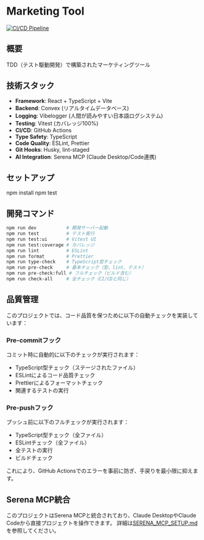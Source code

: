 # Marketing Tool

[![CI/CD Pipeline](https://github.com/fortunefaded/marketing-tool/actions/workflows/ci.yml/badge.svg)](https://github.com/fortunefaded/marketing-tool/actions/workflows/ci.yml)

## 概要

TDD（テスト駆動開発）で構築されたマーケティングツール

## 技術スタック

- **Framework**: React + TypeScript + Vite
- **Backend**: Convex (リアルタイムデータベース)
- **Logging**: Vibelogger (人間が読みやすい日本語ログシステム)
- **Testing**: Vitest (カバレッジ100%)
- **CI/CD**: GitHub Actions
- **Type Safety**: TypeScript
- **Code Quality**: ESLint, Prettier
- **Git Hooks**: Husky, lint-staged
- **AI Integration**: Serena MCP (Claude Desktop/Code連携)

## セットアップ

npm install
npm test

## 開発コマンド

```bash
npm run dev           # 開発サーバー起動
npm run test          # テスト実行
npm run test:ui       # Vitest UI
npm run test:coverage # カバレッジ
npm run lint          # ESLint
npm run format        # Prettier
npm run type-check    # TypeScript型チェック
npm run pre-check     # 基本チェック（型、lint、テスト）
npm run pre-check:full # フルチェック（ビルド含む）
npm run check-all     # 全チェック（CI/CDと同じ）
```

## 品質管理

このプロジェクトでは、コード品質を保つために以下の自動チェックを実装しています：

### Pre-commitフック
コミット時に自動的に以下のチェックが実行されます：
- TypeScript型チェック（ステージされたファイル）
- ESLintによるコード品質チェック
- Prettierによるフォーマットチェック
- 関連するテストの実行

### Pre-pushフック
プッシュ前に以下のフルチェックが実行されます：
- TypeScript型チェック（全ファイル）
- ESLintチェック（全ファイル）
- 全テストの実行
- ビルドチェック

これにより、GitHub Actionsでのエラーを事前に防ぎ、手戻りを最小限に抑えます。

## Serena MCP統合

このプロジェクトはSerena MCPと統合されており、Claude DesktopやClaude Codeから直接プロジェクトを操作できます。
詳細は[SERENA_MCP_SETUP.md](./SERENA_MCP_SETUP.md)を参照してください。
